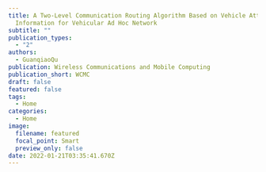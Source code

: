 ```yaml
---
title: A Two-Level Communication Routing Algorithm Based on Vehicle Attribute
  Information for Vehicular Ad Hoc Network
subtitle: ""
publication_types:
  - "2"
authors:
  - GuanqiaoQu
publication: Wireless Communications and Mobile Computing
publication_short: WCMC
draft: false
featured: false
tags:
  - Home
categories:
  - Home
image:
  filename: featured
  focal_point: Smart
  preview_only: false
date: 2022-01-21T03:35:41.670Z
---
```

